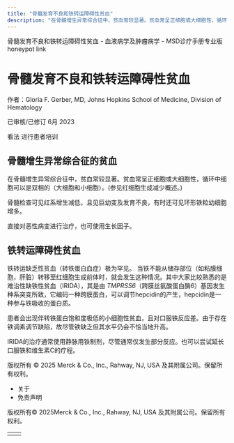 ```yaml
---
title: "骨髓发育不良和铁转运障碍性贫血"
description: "在骨髓增生异常综合征中，贫血常较显著。贫血常呈正细胞或大细胞性，循环中细胞可以是双相的（大细胞和小细胞）。(参见红细胞生成减少概述。)"
---
```


﻿骨髓发育不良和铁转运障碍性贫血 \- 血液病学及肿瘤病学 \- MSD诊疗手册专业版 honeypot link

# 骨髓发育不良和铁转运障碍性贫血

作者：Gloria F. Gerber, MD, Johns Hopkins School of Medicine, Division of Hematology

已审核/已修订 6月 2023

看法 进行患者培训

## 骨髓增生异常综合征的贫血

在骨髓增生异常综合征中，贫血常较显著。贫血常呈正细胞或大细胞性，循环中细胞可以是双相的（大细胞和小细胞）。(参见红细胞生成减少概述。)

骨髓检查可见红系增生减低，且见巨幼变及发育不良，有时还可见环形铁粒幼细胞增多。

直接对恶性病变进行治疗，也可使用生长因子。

## 铁转运障碍性贫血

铁转运缺乏性贫血（转铁蛋白血症）极为罕见。 当铁不能从储存部位（如粘膜细胞，肝脏）转移至红细胞生成前体时，就会发生这种情况。其中大家比较熟悉的是难治性缺铁性贫血（IRIDA），其是由 _TMPRSS6_（跨膜丝氨酸蛋白酶6）基因发生种系突变所致，它编码一种跨膜蛋白，可以调节hepcidin的产生，hepcidin是一种参与铁吸收的蛋白质。

患者会出现伴转铁蛋白饱和度极低的小细胞性贫血，且对口服铁反应差。由于存在铁调素调节缺陷，故尽管铁缺乏但其水平仍会不恰当地升高。

IRIDA的治疗通常使用静脉用铁制剂，尽管通常仅发生部分反应。也可以尝试延长口服铁和维生素C的疗程。



版权所有 © 2025
Merck & Co., Inc., Rahway, NJ, USA 及其附属公司。保留所有权利。

- 关于
- 免责声明

版权所有© 2025Merck & Co., Inc., Rahway, NJ, USA 及其附属公司。保留所有权利。

|     |     |
| --- | --- |
|  |  |